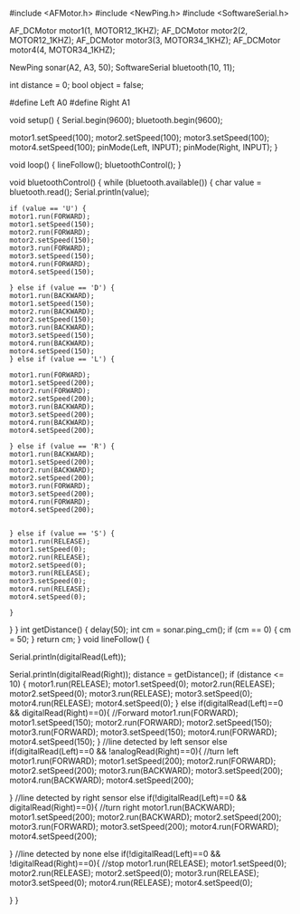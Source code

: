 #include <AFMotor.h>
#include <NewPing.h>
#include <SoftwareSerial.h>

AF_DCMotor motor1(1, MOTOR12_1KHZ); 
AF_DCMotor motor2(2, MOTOR12_1KHZ);
AF_DCMotor motor3(3, MOTOR34_1KHZ);
AF_DCMotor motor4(4, MOTOR34_1KHZ);


NewPing sonar(A2, A3, 50);
SoftwareSerial bluetooth(10, 11);

int distance = 0;
bool object = false;

#define Left A0
#define Right A1

void setup() {
  Serial.begin(9600);
  bluetooth.begin(9600);

  motor1.setSpeed(100);
  motor2.setSpeed(100);
  motor3.setSpeed(100);
  motor4.setSpeed(100);
  pinMode(Left, INPUT);
  pinMode(Right, INPUT);
}

void loop() {
  lineFollow();
  bluetoothControl();
}

void bluetoothControl() {
  while (bluetooth.available()) {
    char value = bluetooth.read();
    Serial.println(value);

    if (value == 'U') {
    motor1.run(FORWARD);
    motor1.setSpeed(150);
    motor2.run(FORWARD);
    motor2.setSpeed(150);
    motor3.run(FORWARD);
    motor3.setSpeed(150);
    motor4.run(FORWARD);
    motor4.setSpeed(150);
    
    } else if (value == 'D') {
    motor1.run(BACKWARD);
    motor1.setSpeed(150);
    motor2.run(BACKWARD);
    motor2.setSpeed(150);
    motor3.run(BACKWARD);
    motor3.setSpeed(150);
    motor4.run(BACKWARD);
    motor4.setSpeed(150);
    } else if (value == 'L') {
      
    motor1.run(FORWARD);
    motor1.setSpeed(200);
    motor2.run(FORWARD);
    motor2.setSpeed(200);
    motor3.run(BACKWARD);
    motor3.setSpeed(200);
    motor4.run(BACKWARD);
    motor4.setSpeed(200);
          
    } else if (value == 'R') {
    motor1.run(BACKWARD);
    motor1.setSpeed(200);
    motor2.run(BACKWARD);
    motor2.setSpeed(200);
    motor3.run(FORWARD);
    motor3.setSpeed(200);
    motor4.run(FORWARD);
    motor4.setSpeed(200);
   
      
    } else if (value == 'S') {
    motor1.run(RELEASE);
    motor1.setSpeed(0);
    motor2.run(RELEASE);
    motor2.setSpeed(0);
    motor3.run(RELEASE);
    motor3.setSpeed(0);
    motor4.run(RELEASE);
    motor4.setSpeed(0);
   
    }
  }
}
int getDistance() {
  delay(50);
  int cm = sonar.ping_cm();
  if (cm == 0) {
    cm = 50;
  }
  return cm;
} 
void lineFollow() {

  Serial.println(digitalRead(Left));
  
  Serial.println(digitalRead(Right));
  distance = getDistance();
  if (distance <= 10) {
    motor1.run(RELEASE);
    motor1.setSpeed(0);
    motor2.run(RELEASE);
    motor2.setSpeed(0);
    motor3.run(RELEASE);
    motor3.setSpeed(0);
    motor4.run(RELEASE);
    motor4.setSpeed(0);
  }
 else if(digitalRead(Left)==0 && digitalRead(Right)==0){
    //Forward
    motor1.run(FORWARD);
    motor1.setSpeed(150);
    motor2.run(FORWARD);
    motor2.setSpeed(150);
    motor3.run(FORWARD);
    motor3.setSpeed(150);
    motor4.run(FORWARD);
    motor4.setSpeed(150);
  }
  //line detected by left sensor
  else if(digitalRead(Left)==0 && !analogRead(Right)==0){
    //turn left
    motor1.run(FORWARD);
    motor1.setSpeed(200);
    motor2.run(FORWARD);
    motor2.setSpeed(200);
    motor3.run(BACKWARD);
    motor3.setSpeed(200);
    motor4.run(BACKWARD);
    motor4.setSpeed(200);
    
  }
  //line detected by right sensor
  else if(!digitalRead(Left)==0 && digitalRead(Right)==0){
    //turn right
    motor1.run(BACKWARD);
    motor1.setSpeed(200);
    motor2.run(BACKWARD);
    motor2.setSpeed(200);
    motor3.run(FORWARD);
    motor3.setSpeed(200);
    motor4.run(FORWARD);
    motor4.setSpeed(200);
   
  }
  //line detected by none
  else if(!digitalRead(Left)==0 && !digitalRead(Right)==0){
    //stop
    motor1.run(RELEASE);
    motor1.setSpeed(0);
    motor2.run(RELEASE);
    motor2.setSpeed(0);
    motor3.run(RELEASE);
    motor3.setSpeed(0);
    motor4.run(RELEASE);
    motor4.setSpeed(0);
   
  }
}
